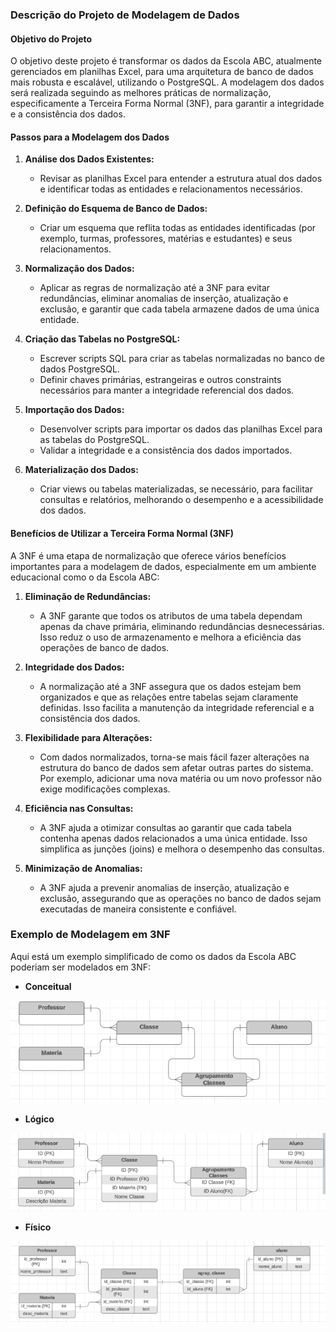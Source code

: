 ### Descrição do Projeto de Modelagem de Dados

#### Objetivo do Projeto

O objetivo deste projeto é transformar os dados da Escola ABC, atualmente gerenciados em planilhas Excel, para uma arquitetura de banco de dados mais robusta e escalável, utilizando o PostgreSQL. A modelagem dos dados será realizada seguindo as melhores práticas de normalização, especificamente a Terceira Forma Normal (3NF), para garantir a integridade e a consistência dos dados.

#### Passos para a Modelagem dos Dados

1.  **Análise dos Dados Existentes:**
    
    -   Revisar as planilhas Excel para entender a estrutura atual dos dados e identificar todas as entidades e relacionamentos necessários.
2.  **Definição do Esquema de Banco de Dados:**
    
    -   Criar um esquema que reflita todas as entidades identificadas (por exemplo, turmas, professores, matérias e estudantes) e seus relacionamentos.
3.  **Normalização dos Dados:**
    
    -   Aplicar as regras de normalização até a 3NF para evitar redundâncias, eliminar anomalias de inserção, atualização e exclusão, e garantir que cada tabela armazene dados de uma única entidade.
4.  **Criação das Tabelas no PostgreSQL:**
    
    -   Escrever scripts SQL para criar as tabelas normalizadas no banco de dados PostgreSQL.
    -   Definir chaves primárias, estrangeiras e outros constraints necessários para manter a integridade referencial dos dados.
5.  **Importação dos Dados:**
    
    -   Desenvolver scripts para importar os dados das planilhas Excel para as tabelas do PostgreSQL.
    -   Validar a integridade e a consistência dos dados importados.
6.  **Materialização dos Dados:**
    
    -   Criar views ou tabelas materializadas, se necessário, para facilitar consultas e relatórios, melhorando o desempenho e a acessibilidade dos dados.

#### Benefícios de Utilizar a Terceira Forma Normal (3NF)

A 3NF é uma etapa de normalização que oferece vários benefícios importantes para a modelagem de dados, especialmente em um ambiente educacional como o da Escola ABC:

1.  **Eliminação de Redundâncias:**
    
    -   A 3NF garante que todos os atributos de uma tabela dependam apenas da chave primária, eliminando redundâncias desnecessárias. Isso reduz o uso de armazenamento e melhora a eficiência das operações de banco de dados.
2.  **Integridade dos Dados:**
    
    -   A normalização até a 3NF assegura que os dados estejam bem organizados e que as relações entre tabelas sejam claramente definidas. Isso facilita a manutenção da integridade referencial e a consistência dos dados.
3.  **Flexibilidade para Alterações:**
    
    -   Com dados normalizados, torna-se mais fácil fazer alterações na estrutura do banco de dados sem afetar outras partes do sistema. Por exemplo, adicionar uma nova matéria ou um novo professor não exige modificações complexas.
4.  **Eficiência nas Consultas:**
    
    -   A 3NF ajuda a otimizar consultas ao garantir que cada tabela contenha apenas dados relacionados a uma única entidade. Isso simplifica as junções (joins) e melhora o desempenho das consultas.
5.  **Minimização de Anomalias:**
    
    -   A 3NF ajuda a prevenir anomalias de inserção, atualização e exclusão, assegurando que as operações no banco de dados sejam executadas de maneira consistente e confiável.

### Exemplo de Modelagem em 3NF

Aqui está um exemplo simplificado de como os dados da Escola ABC poderiam ser modelados em 3NF:

- **Conceitual**

 ![](./assets/conceitual.png)

- **Lógico**

 ![](./assets/logico.png)

- **Físico**

 ![](./assets/fisico.png)